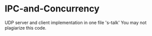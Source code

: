# IPC-and-Concurrency
UDP server and client implementation in one file 's-talk'
You may not plagiarize this code.
